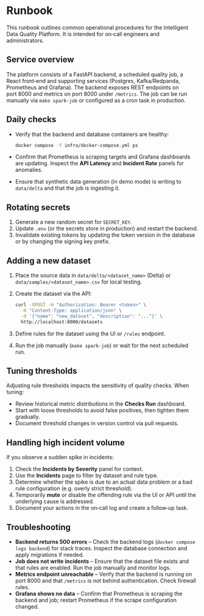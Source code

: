 <!-- markdownlint-disable MD041 -->
# Runbook

This runbook outlines common operational procedures for the Intelligent Data
Quality Platform. It is intended for on‑call engineers and administrators.

## Service overview

The platform consists of a FastAPI backend, a scheduled quality job, a React
front‑end and supporting services (Postgres, Kafka/Redpanda, Prometheus and
Grafana). The backend exposes REST endpoints on port 8000 and metrics on
port 8000 under `/metrics`. The job can be run manually via `make spark-job`
or configured as a cron task in production.

## Daily checks

- Verify that the backend and database containers are healthy:

  ```bash
  docker compose -f infra/docker-compose.yml ps
  ```

- Confirm that Prometheus is scraping targets and Grafana dashboards are
  updating. Inspect the **API Latency** and **Incident Rate** panels for
  anomalies.

- Ensure that synthetic data generation (in demo mode) is writing to
  `data/delta` and that the job is ingesting it.

## Rotating secrets

1. Generate a new random secret for `SECRET_KEY`.
2. Update `.env` (or the secrets store in production) and restart the backend.
3. Invalidate existing tokens by updating the token version in the database or
   by changing the signing key prefix.

## Adding a new dataset

1. Place the source data in `data/delta/<dataset_name>` (Delta) or
   `data/samples/<dataset_name>.csv` for local testing.
2. Create the dataset via the API:

   ```bash
   curl -XPOST -H "Authorization: Bearer <token>" \
     -H "Content-Type: application/json" \
     -d '{"name": "new_dataset", "description": "..."}' \
     http://localhost:8000/datasets
   ```

3. Define rules for the dataset using the UI or `/rules` endpoint.
4. Run the job manually (`make spark-job`) or wait for the next scheduled run.

## Tuning thresholds

Adjusting rule thresholds impacts the sensitivity of quality checks. When tuning:

- Review historical metric distributions in the **Checks Run** dashboard.
- Start with loose thresholds to avoid false positives, then tighten them
  gradually.
- Document threshold changes in version control via pull requests.

## Handling high incident volume

If you observe a sudden spike in incidents:

1. Check the **Incidents by Severity** panel for context.
2. Use the **Incidents** page to filter by dataset and rule type.
3. Determine whether the spike is due to an actual data problem or a bad rule
   configuration (e.g. overly strict threshold).
4. Temporarily **mute** or disable the offending rule via the UI or API until
   the underlying cause is addressed.
5. Document your actions in the on‑call log and create a follow‑up task.

## Troubleshooting

- **Backend returns 500 errors** – Check the backend logs (`docker compose logs backend`) for stack traces. Inspect the database connection and apply migrations if needed.
- **Job does not write incidents** – Ensure that the dataset file exists and that rules are enabled. Run the job manually and monitor logs.
- **Metrics endpoint unreachable** – Verify that the backend is running on port 8000 and that `/metrics` is not behind authentication. Check firewall rules.
- **Grafana shows no data** – Confirm that Prometheus is scraping the backend and job; restart Prometheus if the scrape configuration changed.
